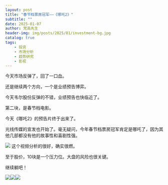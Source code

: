 ```yaml
---
layout: post
title: "春节档票房冠军——《哪吒2》"
subtitle: ""
date: 2025-01-07
author: 梵高先生
header-img: img/posts/2025/01/investment-bg.jpg
catalog: true
tags:
    - 投资
    - 市场分析
    - 趋势研究
    - 影视
---
```


今天市场反弹了，回了一口血。

还是继续两个方向，一个是业绩预告博弈。

今天韦尔股份反弹的不错，业绩预告也快临近了。

第二块，是春节档电影。

今天《哪吒2》的预告片终于出来了。

光线传媒的宣发也开始了。毫无疑问，今年春节档票房冠军肯定是哪吒了，因为其他几部都没有他的故事性和喜剧性强。

![](https://mmbiz.qpic.cn/sz_mmbiz_jpg/https://mmbiz.qpic.cn/sz_mmbiz_jpg/ViaIfpMVXKTSNxQC1VCVgMfbYDibEXiaR3sgHCLuRNsoibqHibiadvv8UERf0dpgeqzERPcwWvd92eSNC3lWJk5t7XuQ/640?wx_fmt=jpeg)
这个视频分析的很好，确实很燃。

至于股价，10块是一个压力位。大盘的风险也很关键。

继续躺吧！

![](https://mmbiz.qpic.cn/sz_mmbiz_jpg/https://mmbiz.qpic.cn/sz_mmbiz_jpg/ViaIfpMVXKTSNxQC1VCVgMfbYDibEXiaR3swXAFUpJ5LoSRemZc54OLd9krf9lKYmUnGHjbWk8Fj73Awfic8mnxV7g/640?wx_fmt=jpeg)![](https://mmbiz.qpic.cn/sz_mmbiz_jpg/https://mmbiz.qpic.cn/sz_mmbiz_jpg/ViaIfpMVXKTSNxQC1VCVgMfbYDibEXiaR3sXviaAdIQU5ZlN8lY2o05icyUcIvYRbLAUn9vCUro0Kf9crvxIPTBvZtA/640?wx_fmt=jpeg)![](https://mmbiz.qpic.cn/sz_mmbiz_jpg/https://mmbiz.qpic.cn/sz_mmbiz_jpg/ViaIfpMVXKTSNxQC1VCVgMfbYDibEXiaR3s35Eqp9nsOLGo120JgKib0wUgPydgUEsHB64GibNb1BqQiaGIFa4h23abg/640?wx_fmt=jpeg)